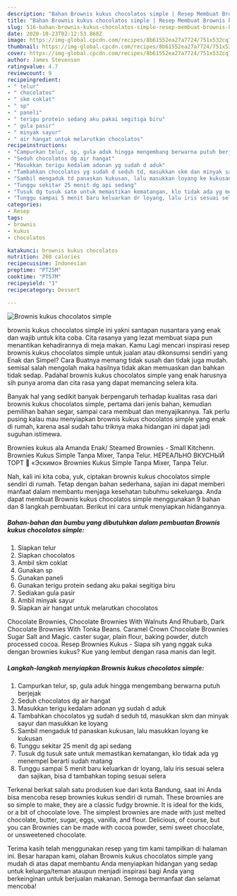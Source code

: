 ```yaml
---
description: "Bahan Brownis kukus chocolatos simple | Resep Membuat Brownis kukus chocolatos simple Yang Enak dan Simpel"
title: "Bahan Brownis kukus chocolatos simple | Resep Membuat Brownis kukus chocolatos simple Yang Enak dan Simpel"
slug: 516-bahan-brownis-kukus-chocolatos-simple-resep-membuat-brownis-kukus-chocolatos-simple-yang-enak-dan-simpel
date: 2020-10-23T02:12:53.868Z
image: https://img-global.cpcdn.com/recipes/8b61552ea27a7724/751x532cq70/brownis-kukus-chocolatos-simple-foto-resep-utama.jpg
thumbnail: https://img-global.cpcdn.com/recipes/8b61552ea27a7724/751x532cq70/brownis-kukus-chocolatos-simple-foto-resep-utama.jpg
cover: https://img-global.cpcdn.com/recipes/8b61552ea27a7724/751x532cq70/brownis-kukus-chocolatos-simple-foto-resep-utama.jpg
author: James Stevenson
ratingvalue: 4.7
reviewcount: 9
recipeingredient:
- " telur"
- " chocolatos"
- " skm coklat"
- " sp"
- " paneli"
- " terigu protein sedang aku pakai segitiga biru"
- " gula pasir"
- " minyak sayur"
- " air hangat untuk melarutkan chocolatos"
recipeinstructions:
- "Campurkan telur, sp, gula aduk hingga mengembang berwarna putuh berjejak"
- "Seduh chocolatos dg air hangat"
- "Masukkan terigu kedalam adonan yg sudah d aduk"
- "Tambahkan chocolatos yg sudah d seduh td, masukkan skm dan minyak sayur dan masukkan ke loyang"
- "Sambil mengaduk td panaskan kukusan, lalu masukkan loyang ke kukusan"
- "Tunggu sekitar 25 menit dg api sedang"
- "Tusuk dg tusuk sate untuk memastikan kematangan, klo tidak ada yg menempel berarti sudah matang"
- "Tunggu sampai 5 menit baru keluarkan dr loyang, lalu iris sesuai selera dan sajikan, bisa d tambahkan toping sesuai selera"
categories:
- Resep
tags:
- brownis
- kukus
- chocolatos

katakunci: brownis kukus chocolatos 
nutrition: 260 calories
recipecuisine: Indonesian
preptime: "PT25M"
cooktime: "PT57M"
recipeyield: "1"
recipecategory: Dessert

---
```



![Brownis kukus chocolatos simple](https://img-global.cpcdn.com/recipes/8b61552ea27a7724/751x532cq70/brownis-kukus-chocolatos-simple-foto-resep-utama.jpg)


brownis kukus chocolatos simple ini yakni santapan nusantara yang enak dan wajib untuk kita coba. Cita rasanya yang lezat membuat siapa pun menantikan kehadirannya di meja makan.
Kamu Lagi mencari inspirasi resep brownis kukus chocolatos simple untuk jualan atau dikonsumsi sendiri yang Enak dan Simpel? Cara Buatnya memang tidak susah dan tidak juga mudah. semisal salah mengolah maka hasilnya tidak akan memuaskan dan bahkan tidak sedap. Padahal brownis kukus chocolatos simple yang enak harusnya sih punya aroma dan cita rasa yang dapat memancing selera kita.

Banyak hal yang sedikit banyak berpengaruh terhadap kualitas rasa dari brownis kukus chocolatos simple, pertama dari jenis bahan, kemudian pemilihan bahan segar, sampai cara membuat dan menyajikannya. Tak perlu pusing kalau mau menyiapkan brownis kukus chocolatos simple yang enak di rumah, karena asal sudah tahu triknya maka hidangan ini dapat jadi suguhan istimewa.

Brownies kukus ala Amanda Enak/ Steamed Brownies - Small Kitchenn. Brownies Kukus Simple Tanpa Mixer, Tanpa Telur. НЕРЕАЛЬНО ВКУСНЫЙ ТОРТ 🍰 «Эскимо» Brownies Kukus Simple Tanpa Mixer, Tanpa Telur.


Nah, kali ini kita coba, yuk, ciptakan brownis kukus chocolatos simple sendiri di rumah. Tetap dengan bahan sederhana, sajian ini dapat memberi manfaat dalam membantu menjaga kesehatan tubuhmu sekeluarga. Anda dapat membuat Brownis kukus chocolatos simple menggunakan 9 bahan dan 8 langkah pembuatan. Berikut ini cara untuk menyiapkan hidangannya.

<!--inarticleads1-->

##### Bahan-bahan dan bumbu yang dibutuhkan dalam pembuatan Brownis kukus chocolatos simple:

1. Siapkan  telur
1. Siapkan  chocolatos
1. Ambil  skm coklat
1. Gunakan  sp
1. Gunakan  paneli
1. Gunakan  terigu protein sedang aku pakai segitiga biru
1. Sediakan  gula pasir
1. Ambil  minyak sayur
1. Siapkan  air hangat untuk melarutkan chocolatos


Chocolate Brownies, Chocolate Brownies With Walnuts And Rhubarb, Dark Chocolate Brownies With Tonka Beans. Caramel Crown Chocolate Brownies Sugar Salt and Magic. caster sugar, plain flour, baking powder, dutch processed cocoa. Resep Brownies Kukus - Siapa sih yang nggak suka dengan brownies kukus? Kue yang lembut dengan rasa manis dan legit. 

<!--inarticleads2-->

##### Langkah-langkah menyiapkan Brownis kukus chocolatos simple:

1. Campurkan telur, sp, gula aduk hingga mengembang berwarna putuh berjejak
1. Seduh chocolatos dg air hangat
1. Masukkan terigu kedalam adonan yg sudah d aduk
1. Tambahkan chocolatos yg sudah d seduh td, masukkan skm dan minyak sayur dan masukkan ke loyang
1. Sambil mengaduk td panaskan kukusan, lalu masukkan loyang ke kukusan
1. Tunggu sekitar 25 menit dg api sedang
1. Tusuk dg tusuk sate untuk memastikan kematangan, klo tidak ada yg menempel berarti sudah matang
1. Tunggu sampai 5 menit baru keluarkan dr loyang, lalu iris sesuai selera dan sajikan, bisa d tambahkan toping sesuai selera


Terkenal berkat salah satu produsen kue dari kota Bandung, saat ini Anda bisa mencoba resep brownies kukus sendiri di rumah. These brownies are so simple to make, they are a classic fudgy brownie. It is ideal for the kids, or a bit of chocolate love. The simplest brownies are made with just melted chocolate, butter, sugar, eggs, vanilla, and flour. Delicious, of course, but you can Brownies can be made with cocoa powder, semi sweet chocolate, or unsweetened chocolate. 

Terima kasih telah menggunakan resep yang tim kami tampilkan di halaman ini. Besar harapan kami, olahan Brownis kukus chocolatos simple yang mudah di atas dapat membantu Anda menyiapkan hidangan yang sedap untuk keluarga/teman ataupun menjadi inspirasi bagi Anda yang berkeinginan untuk berjualan makanan. Semoga bermanfaat dan selamat mencoba!
